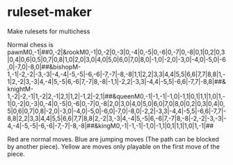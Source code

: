 # ruleset-maker
Make rulesets for multichess

Normal chess is 
pawnM0,-1|##0,-2|&rookM0,-1|0,-2|0,-3|0,-4|0,-5|0,-6|0,-7|0,-8|0,1|0,2|0,3|0,4|0,6|0,5|0,7|0,8|1,0|2,0|3,0|4,0|5,0|6,0|7,0|8,0|-1,0|-2,0|-3,0|-4,0|-5,0|-6,0|-7,0|-8,0|##&bishopM-1,-1|-2,-2|-3,-3|-4,-4|-5,-5|-6,-6|-7,-7|-8,-8|1,1|2,2|3,3|4,4|5,5|6,6|7,7|8,8|1,-1|2,-2|3,-3|4,-4|5,-5|6,-6|7,-7|8,-8|-1,1|-2,2|-3,3|-4,4|-5,5|-6,6|-7,7|-8,8|##&knightM-1,-2|-2,-1|1,-2|2,-1|2,1|1,2|-1,2|-2,1|##&queenM0,-1|-1,-1|-1,0|-1,1|0,1|1,1|1,0|1,-1|0,-2|0,-3|0,-4|0,-5|0,-6|0,-7|0,-8|2,0|3,0|4,0|5,0|6,0|7,0|8,0|0,2|0,3|0,4|0,5|0,6|0,7|0,8|-2,0|-3,0|-4,0|-5,0|-6,0|-7,0|-8,0|-2,2|-3,3|-4,4|-5,5|-6,6|-7,7|-8,8|2,2|3,3|4,4|5,5|6,6|7,7|8,8|2,-2|3,-3|4,-4|5,-5|6,-6|7,-7|8,-8|-2,-2|-3,-3|-4,-4|-5,-5|-6,-6|-7,-7|-8,-8|##&kingM0,-1|-1,-1|-1,0|-1,1|0,1|1,1|1,0|1,-1|##

Red are normal moves.
Blue are jumping moves (The path can be blocked by another piece).
Yellow are moves only playable on the first move of the piece.
